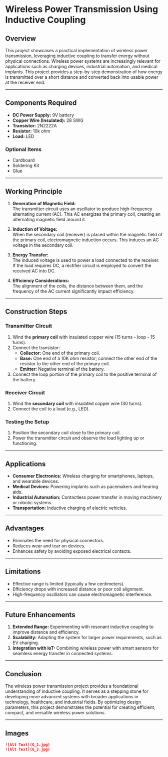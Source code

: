 # Wireless Power Transmission Using Inductive Coupling  

## Overview  
This project showcases a practical implementation of wireless power transmission, leveraging inductive coupling to transfer energy without physical connections. Wireless power systems are increasingly relevant for applications such as charging devices, industrial automation, and medical implants. This project provides a step-by-step demonstration of how energy is transmitted over a short distance and converted back into usable power at the receiver end.  

---

## Components Required  
- **DC Power Supply:** 9V battery  
- **Copper Wire (Insulated):** 28 SWG  
- **Transistor:** 2N2222A  
- **Resistor:** 10k ohm  
- **Load:** LED  

### Optional Items  
- Cardboard  
- Soldering Kit  
- Glue  

---

## Working Principle  

1. **Generation of Magnetic Field:**  
   The transmitter circuit uses an oscillator to produce high-frequency alternating current (AC). This AC energizes the primary coil, creating an alternating magnetic field around it.  

2. **Induction of Voltage:**  
   When the secondary coil (receiver) is placed within the magnetic field of the primary coil, electromagnetic induction occurs. This induces an AC voltage in the secondary coil.  

3. **Energy Transfer:**  
   The induced voltage is used to power a load connected to the receiver. If the load requires DC, a rectifier circuit is employed to convert the received AC into DC.  

4. **Efficiency Considerations:**  
   The alignment of the coils, the distance between them, and the frequency of the AC current significantly impact efficiency.  

---

## Construction Steps  

### Transmitter Circuit  
1. Wind the **primary coil** with insulated copper wire (15 turns - loop - 15 turns).  
2. Connect the transistor:  
   - **Collector:** One end of the primary coil.  
   - **Base:** One end of a 10K ohm resistor; connect the other end of the resistor to the other end of the primary coil.  
   - **Emitter:** Negative terminal of the battery.  
3. Connect the loop portion of the primary coil to the positive terminal of the battery.  

### Receiver Circuit  
1. Wind the **secondary coil** with insulated copper wire (30 turns).  
2. Connect the coil to a load (e.g., LED).  

### Testing the Setup  
1. Position the secondary coil close to the primary coil.  
2. Power the transmitter circuit and observe the load lighting up or functioning.  

---

## Applications  

- **Consumer Electronics:** Wireless charging for smartphones, laptops, and wearable devices.  
- **Medical Devices:** Powering implants such as pacemakers and hearing aids.  
- **Industrial Automation:** Contactless power transfer in moving machinery or robotic systems.  
- **Transportation:** Inductive charging of electric vehicles.  

---

## Advantages  

- Eliminates the need for physical connectors.  
- Reduces wear and tear on devices.  
- Enhances safety by avoiding exposed electrical contacts.  

---

## Limitations  

- Effective range is limited (typically a few centimeters).  
- Efficiency drops with increased distance or poor coil alignment.  
- High-frequency oscillators can cause electromagnetic interference.  

---

## Future Enhancements  

1. **Extended Range:** Experimenting with resonant inductive coupling to improve distance and efficiency.  
2. **Scalability:** Adapting the system for larger power requirements, such as EV charging.  
3. **Integration with IoT:** Combining wireless power with smart sensors for seamless energy transfer in connected systems.  

---

## Conclusion  

The wireless power transmission project provides a foundational understanding of inductive coupling. It serves as a stepping stone for developing more advanced systems with broader applications in technology, healthcare, and industrial fields. By optimizing design parameters, this project demonstrates the potential for creating efficient, compact, and versatile wireless power solutions.  

---

## Images  


```markdown
![Alt Text](G_1.jpg)
![Alt Text](G_2.jpg)
